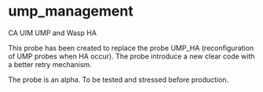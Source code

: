 # ump_management
CA UIM UMP and Wasp HA

This probe has been created to replace the probe UMP_HA (reconfiguration of UMP probes when HA occur). The probe introduce a new clear code with a better retry mechanism.

The probe is an alpha. To be tested and stressed before production.
